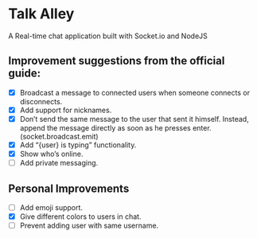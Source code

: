 # Talk Alley
A Real-time chat application built with Socket.io and NodeJS

## Improvement suggestions from the official guide:

- [x] Broadcast a message to connected users when someone connects or disconnects.
- [x] Add support for nicknames.
- [x] Don’t send the same message to the user that sent it himself. Instead, append the message directly as soon as he presses enter. (socket.broadcast.emit)
- [x] Add “{user} is typing” functionality.
- [x] Show who’s online.
- [ ] Add private messaging.

## Personal Improvements

- [ ] Add emoji support.
- [x] Give different colors to users in chat.
- [ ] Prevent adding user with same username.
